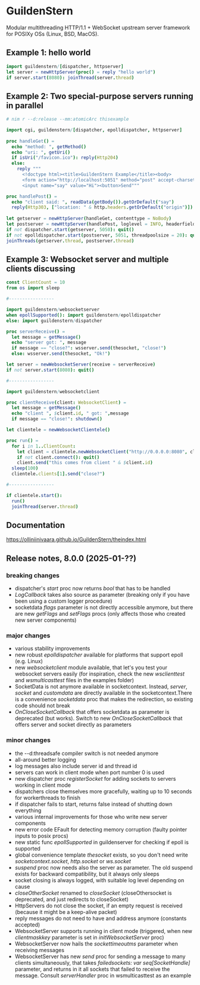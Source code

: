 # GuildenStern

Modular multithreading HTTP/1.1 + WebSocket upstream server framework for POSIXy OSs (Linux, BSD, MacOS).

## Example 1: hello world

```nim
import guildenstern/[dispatcher, httpserver]
let server = newHttpServer(proc() = reply "hello world")
if server.start(8080): joinThread(server.thread)
```

## Example 2: Two special-purpose servers running in parallel

```nim
# nim r --d:release --mm:atomicArc thisexample

import cgi, guildenstern/[dispatcher, epolldispatcher, httpserver]
     
proc handleGet() =
  echo "method: ", getMethod()
  echo "uri: ", getUri()
  if isUri("/favicon.ico"): reply(Http204)
  else:
    reply """
      <!doctype html><title>GuildenStern Example</title><body>
      <form action="http://localhost:5051" method="post" accept-charset="utf-8">
      <input name="say" value="Hi"><button>Send"""

proc handlePost() =
  echo "client said: ", readData(getBody()).getOrDefault("say")
  reply(Http303, ["location: " & http.headers.getOrDefault("origin")])
  
let getserver = newHttpServer(handleGet, contenttype = NoBody)
let postserver = newHttpServer(handlePost, loglevel = INFO, headerfields = ["origin"])
if not dispatcher.start(getserver, 5050): quit()
if not epolldispatcher.start(postserver, 5051, threadpoolsize = 20): quit()
joinThreads(getserver.thread, postserver.thread)
```

## Example 3: Websocket server and multiple clients discussing

```nim
const ClientCount = 10
from os import sleep

#-----------------

import guildenstern/websocketserver
when epollSupported(): import guildenstern/epolldispatcher
else: import guildenstern/dispatcher

proc serverReceive() =
  let message = getMessage()
  echo "server got: ", message
  if message == "close?": wsserver.send(thesocket, "close!")
  else: wsserver.send(thesocket, "Ok!")

let server = newWebsocketServer(receive = serverReceive)
if not server.start(8080): quit()

#-----------------

import guildenstern/websocketclient

proc clientReceive(client: WebsocketClient) =
  let message = getMessage()
  echo "client ", $client.id, " got: ",message
  if message == "close!": shutdown()

let clientele = newWebsocketClientele()

proc run() =
  for i in 1..ClientCount:
    let client = clientele.newWebsocketClient("http://0.0.0.0:8080", clientReceive)
    if not client.connect(): quit()
    client.send("this comes from client " & $client.id)
  sleep(100)
  clientele.clients[1].send("close?")

#-----------------

if clientele.start():
  run()
  joinThread(server.thread)
```

## Documentation

https://olliniinivaara.github.io/GuildenStern/theindex.html


## Release notes, 8.0.0 (2025-01-??)

### breaking changes
- dispatcher's *start* proc now returns *bool* that has to be handled
- *LogCallback* takes also source as parameter (breaking only if you have been using a custom logger procedure)
- socketdata *flags* parameter is not directly accessible anymore, but there are new *getFlags* and *setFlags* procs (only affects those who created new server components)

### major changes
- various stability improvements
- new robust *epolldispatcher* available for platforms that support epoll (e.g. Linux)
- new *websocketclient* module available, that let's you test your websocket servers easily (for inspiration, check the new *wsclienttest* and *wsmulticasttest* files in the examples folder)
- SocketData is not anymore available in socketcontext. Instead, *server*, *socket* and *customdata* are directly available in the socketcontext.There is a convenience *socketdata* proc that makes the redirection, so existing code should not break
- *OnCloseSocketCallback* that offers socketdata as parameter is deprecated (but works). Switch to new *OnCloseSocketCallback* that offers server and socket directly as parameters

### minor changes
- the --d:threadsafe compiler switch is not needed anymore
- all-around better logging
- log messages also include server id and thread id
- servers can work in client mode when port number 0 is used
- new dispatcher proc *registerSocket* for adding sockets to servers working in client mode
- dispatchers close themselves more gracefully, waiting up to 10 seconds for workerthreads to finish
- if dispatcher fails to start, returns false instead of shutting down everything
- various internal improvements for those who write new server components
- new error code EFault for detecting memory corruption (faulty pointer inputs to posix procs)
- new static func *epollSupported* in guildenserver for checking if epoll is supported
- global convenience template *thesocket* exists, so you don't need write *socketcontext.socket*, *http.socket* or *ws.socket*
- *suspend* proc now needs also the server as parameter. The old suspend exists for backward compatibility, but it always only sleeps
- socket closing is always logged, with suitable log level depending on cause
- *closeOtherSocket* renamed to *closeSocket* (closeOthersocket is deprecated, and just redirects to closeSocket)
- HttpServers do not close the socket, if an empty request is received (because it might be a keep-alive packet)
- reply messages do not need to have and address anymore (constants accepted)
- WebsocketServer supports running in client mode (triggered, when new *clientmaskkey* parameter is set in *initWebsocketServer* proc)
- WebsocketServer now hails the *sockettimeoutms* parameter when receiving messages
- WebsocketServer has new *send* proc for sending a message to many clients simultaneously, that takes *failedsockets: var seq[SocketHandle]* parameter, and returns in it all sockets that failed to receive the message. Consult *serverHandler* proc in wsmulticasttest as an example
